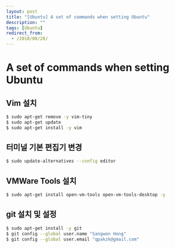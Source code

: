 ```yaml
---
layout: post
title: "[Ubuntu] A set of commands when setting Ubuntu"
description: ""
tags: [Ubuntu]
redirect_from:
  - /2018/08/28/
---
```


# A set of commands when setting Ubuntu

## Vim 설치

```sh
$ sudo apt-get remove -y vim-tiny
$ sudo apt-get update
$ sudo apt-get install -y vim
```

## 터미널 기본 편집기 변경

```sh
$ sudo update-alternatives --config editor
```

## VMWare Tools 설치

```sh
$ sudo apt-get install open-vm-tools open-vm-tools-desktop -y
```

## git 설치 및 설정

```sh
$ sudo apt-get install -y git
$ git config --global user.name "Sangwon Hong"
$ git config --global user.email "qpakzk@gmail.com"
```

